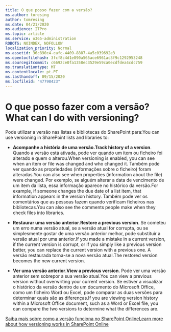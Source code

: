 ```yaml
---
title: O que posso fazer com a versão?
ms.author: toresing
author: tomresing
ms.date: 04/21/2020
ms.audience: ITPro
ms.topic: article
ms.service: o365-administration
ROBOTS: NOINDEX, NOFOLLOW
localization_priority: Normal
ms.assetid: 36c890c4-cafc-4409-8887-4a5c039692e3
ms.openlocfilehash: 3fcf8c4d1e890a565ace6961ac3f9c1292953248
ms.sourcegitcommit: c6692ce0fa1358ec3529e59ca0ecdfdea4cdc759
ms.translationtype: MT
ms.contentlocale: pt-PT
ms.lasthandoff: 09/15/2020
ms.locfileid: "47798423"
---
```

# <a name="what-can-i-do-with-versioning"></a><span data-ttu-id="0d9b7-102">O que posso fazer com a versão?</span><span class="sxs-lookup"><span data-stu-id="0d9b7-102">What can I do with versioning?</span></span>

<span data-ttu-id="0d9b7-103">Pode utilizar a versão nas listas e bibliotecas do SharePoint para:</span><span class="sxs-lookup"><span data-stu-id="0d9b7-103">You can use versioning in SharePoint lists and libraries to:</span></span>
  
- <span data-ttu-id="0d9b7-104">**Acompanhe a história de uma versão.**</span><span class="sxs-lookup"><span data-stu-id="0d9b7-104">**Track history of a version**.</span></span> <span data-ttu-id="0d9b7-105">Quando a versão está ativada, pode ver quando um item ou ficheiro foi alterado e quem o alterou.</span><span class="sxs-lookup"><span data-stu-id="0d9b7-105">When versioning is enabled, you can see when an item or file was changed and who changed it.</span></span> <span data-ttu-id="0d9b7-106">Também pode ver quando as propriedades (informações sobre o ficheiro) foram alteradas.</span><span class="sxs-lookup"><span data-stu-id="0d9b7-106">You can also see when properties (information about the file) were changed.</span></span> <span data-ttu-id="0d9b7-107">Por exemplo, se alguém alterar a data de vencimento de um item da lista, essa informação aparece no histórico da versão.</span><span class="sxs-lookup"><span data-stu-id="0d9b7-107">For example, if someone changes the due date of a list item, that information appears in the version history.</span></span> <span data-ttu-id="0d9b7-108">Também pode ver os comentários que as pessoas fazem quando verificam ficheiros nas bibliotecas.</span><span class="sxs-lookup"><span data-stu-id="0d9b7-108">You can also see the comments people make when they check files into libraries.</span></span> 
    
- <span data-ttu-id="0d9b7-109">**Restaurar uma versão anterior**.</span><span class="sxs-lookup"><span data-stu-id="0d9b7-109">**Restore a previous version**.</span></span> <span data-ttu-id="0d9b7-110">Se cometeu um erro numa versão atual, se a versão atual for corrupta, ou se simplesmente gostar de uma versão anterior melhor, pode substituir a versão atual por uma anterior.</span><span class="sxs-lookup"><span data-stu-id="0d9b7-110">If you made a mistake in a current version, if the current version is corrupt, or if you simply like a previous version better, you can replace the current version with a previous one.</span></span> <span data-ttu-id="0d9b7-111">A versão restaurada torna-se a nova versão atual.</span><span class="sxs-lookup"><span data-stu-id="0d9b7-111">The restored version becomes the new current version.</span></span> 
    
- <span data-ttu-id="0d9b7-112">**Ver uma versão anterior**.</span><span class="sxs-lookup"><span data-stu-id="0d9b7-112">**View a previous version**.</span></span> <span data-ttu-id="0d9b7-113">Pode ver uma versão anterior sem sobrepor a sua versão atual.</span><span class="sxs-lookup"><span data-stu-id="0d9b7-113">You can view a previous version without overwriting your current version.</span></span> <span data-ttu-id="0d9b7-114">Se estiver a visualizar o histórico da versão dentro de um documento do Microsoft Office, como um ficheiro Word ou Excel, pode comparar as duas versões para determinar quais são as diferenças.</span><span class="sxs-lookup"><span data-stu-id="0d9b7-114">If you are viewing version history within a Microsoft Office document, such as a Word or Excel file, you can compare the two versions to determine what the differences are.</span></span> 
    
[<span data-ttu-id="0d9b7-115">Saiba mais sobre como a versão funciona no SharePoint Online</span><span class="sxs-lookup"><span data-stu-id="0d9b7-115">Learn more about how versioning works in SharePoint Online</span></span>](https://go.microsoft.com/fwlink/?linkid=875710)
  

